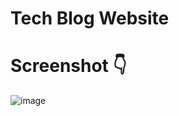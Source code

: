 # Tech Blog Website

# Screenshot 👇
![image](https://github.com/user-attachments/assets/54dfbe94-5679-40f1-955a-a66899b95436)
